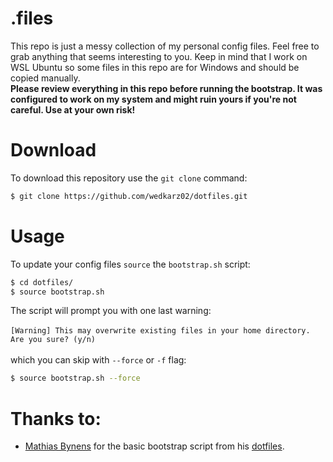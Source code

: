 # .files

This repo is just a messy collection of my personal config files.
Feel free to grab anything that seems interesting to you. Keep in mind that I work on WSL Ubuntu so some files in this repo are for Windows and should be copied manually.  \
**Please review everything in this repo before running the bootstrap. It was configured to work on my system and might ruin yours if you're not careful. Use at your own risk!**

# Download

To download this repository use the ```git clone``` command:
```bash
$ git clone https://github.com/wedkarz02/dotfiles.git
```

# Usage
To update your config files ```source``` the ```bootstrap.sh``` script:
```bash
$ cd dotfiles/
$ source bootstrap.sh
```

The script will prompt you with one last warning: 
<br />
<br />
``[Warning] This may overwrite existing files in your home directory. Are you sure? (y/n)``
<br />
<br />
which you can skip with ```--force``` or ```-f``` flag:
```bash
$ source bootstrap.sh --force
```

# Thanks to:
 - [Mathias Bynens](https://github.com/mathiasbynens) for the basic bootstrap script from his [dotfiles](https://github.com/mathiasbynens/dotfiles).
